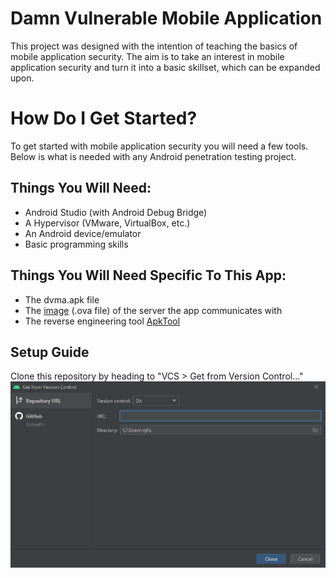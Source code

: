 # Damn Vulnerable Mobile Application
This project was designed with the intention of teaching the basics of mobile application security. The aim is to take an interest in mobile application security and 
turn it into a basic skillset, which can be expanded upon.

# How Do I Get Started?
To get started with mobile application security you will need a few tools. Below is what is needed with any Android penetration testing project.  

## Things You Will Need:
* Android Studio (with Android Debug Bridge)
* A Hypervisor (VMware, VirtualBox, etc.)
* An Android device/emulator
* Basic programming skills

## Things You Will Need Specific To This App:
* The dvma.apk file
* The [image] (.ova file) of the server the app communicates with
* The reverse engineering tool [ApkTool]

## Setup Guide
Clone this repository by heading to "VCS > Get from Version Control..."
![VCS](/Assets/image.png)

[ApkTool]: https://ibotpeaches.github.io/Apktool/
[image]: https://drive.google.com/file/d/1Nve1vf4GZLqoLauzNVkdBu50YUIGTvxI/view?usp=sharing
